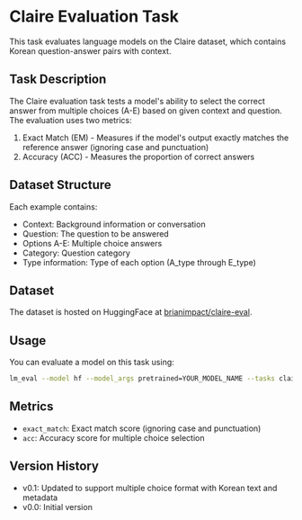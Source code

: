 # Claire Evaluation Task

This task evaluates language models on the Claire dataset, which contains Korean question-answer pairs with context.

## Task Description

The Claire evaluation task tests a model's ability to select the correct answer from multiple choices (A-E) based on given context and question. The evaluation uses two metrics:
1. Exact Match (EM) - Measures if the model's output exactly matches the reference answer (ignoring case and punctuation)
2. Accuracy (ACC) - Measures the proportion of correct answers

## Dataset Structure

Each example contains:
- Context: Background information or conversation
- Question: The question to be answered
- Options A-E: Multiple choice answers
- Category: Question category
- Type information: Type of each option (A_type through E_type)

## Dataset

The dataset is hosted on HuggingFace at [brianimpact/claire-eval](https://huggingface.co/datasets/brianimpact/claire-eval).

## Usage

You can evaluate a model on this task using:

```bash
lm_eval --model hf --model_args pretrained=YOUR_MODEL_NAME --tasks claire
```

## Metrics

- `exact_match`: Exact match score (ignoring case and punctuation)
- `acc`: Accuracy score for multiple choice selection

## Version History

- v0.1: Updated to support multiple choice format with Korean text and metadata
- v0.0: Initial version
